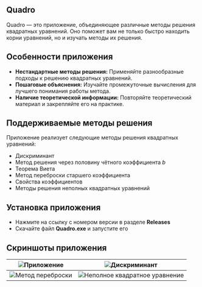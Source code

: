 ## Quadro

Quadro — это приложение, объединяющее различные методы решения квадратных уравнений. Оно поможет вам не только быстро находить корни уравнений, но и изучать методы их решения.

## Особенности приложения

*   **Нестандартные методы решения:** Применяйте разнообразные подходы к решению квадратных уравнений.
*   **Пошаговые объяснения:** Изучайте промежуточные вычисления для лучшего понимания работы метода.
*   **Наличие теоретической информации:** Повторяйте теоретический материал и закрепляйте его на практике.

## Поддерживаемые методы решения

Приложение реализует следующие методы решения квадратных уравнений:
*   Дискриминант
*   Метод решения через половину чётного коэффициента *b*
*   Теорема Виета
*   Метод переброски старшего коэффициента
*   Свойства коэффициентов
*   Методы решения неполных квадратных уравнений

## Установка приложения
- Нажмите на ссылку с номером версии в разделе **Releases**
- Скачайте файл **Quadro.exe** и запустите его

## Скриншоты приложения

| ![Приложение](https://github.com/user-attachments/assets/ea8581c9-684b-49ca-9a36-273be8bf347f) | ![Дискриминант](https://github.com/user-attachments/assets/d3bdb31c-49f3-4f1a-a0cc-a62bcbc7af2b) |
| --- | --- |
| ![Метод переброски](https://github.com/user-attachments/assets/88e64fc9-645d-48a9-9b48-9cc96bacdb3e) | ![Неполное квадратное уравнение](https://github.com/user-attachments/assets/93d63274-9b6c-4fe3-9275-83129e54ad17) |
